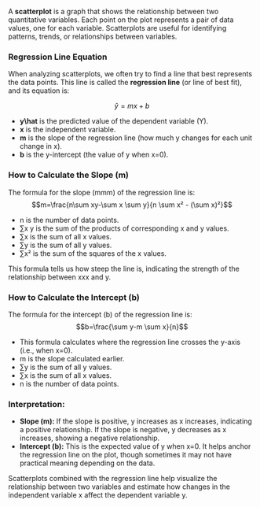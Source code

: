 A **scatterplot** is a graph that shows the relationship between two quantitative variables. Each point on the plot represents a pair of data values, one for each variable. Scatterplots are useful for identifying patterns, trends, or relationships between variables.

### Regression Line Equation

When analyzing scatterplots, we often try to find a line that best represents the data points. This line is called the **regression line** (or line of best fit), and its equation is:

$$\hat{y}=mx+b$$
- **y\hat​** is the predicted value of the dependent variable (Y).
- **x** is the independent variable.
- **m** is the slope of the regression line (how much y changes for each unit change in x).
- **b** is the y-intercept (the value of y when x=0).

### How to Calculate the Slope (m)

The formula for the slope (mmm) of the regression line is:
$$m=\frac{n\sum xy-\sum x \sum y}{n \sum x² - (\sum x)²}$$
- n is the number of data points.
- ∑x y is the sum of the products of corresponding x and y values.
- ∑x is the sum of all x values.
- ∑y is the sum of all y values.
- ∑x² is the sum of the squares of the x values.

This formula tells us how steep the line is, indicating the strength of the relationship between xxx and y.

### How to Calculate the Intercept (b)

The formula for the intercept (b) of the regression line is:
$$b=\frac{\sum y-m \sum x}{n}$$
- This formula calculates where the regression line crosses the y-axis (i.e., when x=0).
- m is the slope calculated earlier.
- ∑y is the sum of all y values.
- ∑x is the sum of all x values.
- n is the number of data points.

### Interpretation:

- **Slope (m):** If the slope is positive, y increases as x increases, indicating a positive relationship. If the slope is negative, y decreases as x increases, showing a negative relationship.
- **Intercept (b):** This is the expected value of y when x=0. It helps anchor the regression line on the plot, though sometimes it may not have practical meaning depending on the data.

Scatterplots combined with the regression line help visualize the relationship between two variables and estimate how changes in the independent variable x affect the dependent variable y.
